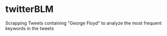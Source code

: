 # twitterBLM
Scrapping Tweets containing "George Floyd" to analyze the most frequent keywords in the tweets
